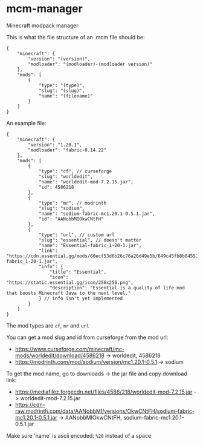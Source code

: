 # mcm-manager
Minecraft modpack manager

This is what the file structure of an .mcm file should be:

```jsonc
{
    "minecraft": {
        "version": "(version)",
        "modloader": "(modloader)-(modloader version)"
    },
    "mods": [
        {
            "type": "(type)",
            "slug": "(slug)",
            "name": "(filename)"
        }
    ]
}
```

An example file:

```jsonc
{
    "minecraft": {
        "version": "1.20.1",
        "modloader": "fabric-0.14.22"
    },
    "mods": [
        {
            "type": "cf", // curseforge
            "slug": "worldedit",
            "name": "worldedit-mod-7.2.15.jar",
            "id": 4586218
        },
        {
            "type": "mr", // modrinth
            "slug": "sodium",
            "name": "sodium-fabric-mc1.20.1-0.5.1.jar",
            "id": "AANobbMIOkwCNtFH"
        },
        {
            "type": "url", // custom url
            "slug": "essential", // doesn't matter
            "name": "Essential-fabric_1-20-1.jar",
            "link": "https://cdn.essential.gg/mods/60ecf53d6b26c76a26d49e5b/649c45fb8b045520b2c1c8b2/Essential-fabric_1-20-1.jar",
            "info": {
                "title": "Essential",
                "icon": "https://static.essential.gg/icon/256x256.png",
                "description": "Essential is a quality of life mod that boosts Minecraft Java to the next level."
            } // info isn't yet implemented
        }
    ]
}
```

The mod types are `cf`, `mr` and `url`

You can get a mod slug and id from curseforge from the mod url:
* https://www.curseforge.com/minecraft/mc-mods/worldedit/download/4586218 -> worldedit, 4586218
* https://modrinth.com/mod/sodium/version/mc1.20.1-0.5.1 -> sodium

To get the mod name, go to downloads -> the jar file and copy download link:
* https://mediafilez.forgecdn.net/files/4586/218/worldedit-mod-7.2.15.jar -> worldedit-mod-7.2.15.jar
* https://cdn-raw.modrinth.com/data/AANobbMI/versions/OkwCNtFH/sodium-fabric-mc1.20.1-0.5.1.jar -> AANobbMIOkwCNtFH, sodium-fabric-mc1.20.1-0.5.1.jar

Make sure 'name' is ascii encoded: `%20` instead of a space
